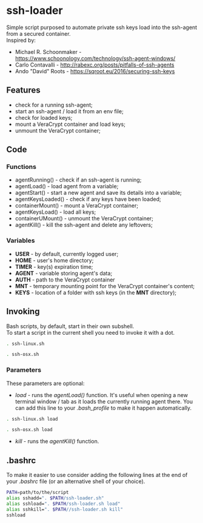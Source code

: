 # ssh-loader
Simple script purposed to automate private ssh keys load into the ssh-agent from a secured container.
<br/>Inspired by:
- Michael R. Schoonmaker - https://www.schoonology.com/technology/ssh-agent-windows/
- Carlo Contavalli - http://rabexc.org/posts/pitfalls-of-ssh-agents
- Ando "David" Roots - https://sqroot.eu/2016/securing-ssh-keys

## Features
- check for a running ssh-agent;
- start an ssh-agent / load it from an env file;
- check for loaded keys;
- mount a VeraCrypt container and load keys;
- unmount the VeraCrypt container;

## Code
### Functions
- agentRunning() - check if an ssh-agent is running;
- agentLoad() - load agent from a variable;
- agentStart() - start a new agent and save its details into a variable;
- agentKeysLoaded() - check if any keys have been loaded;
- containerMount() - mount a VeraCrypt container;
- agentKeysLoad() - load all keys;
- containerUMount() - unmount the VeraCrypt container;
- agentKill() - kill the ssh-agent and delete any leftovers;

### Variables
- **USER** - by default, currently logged user;
- **HOME** - user's home directory;
- **TIMER** - key(s) expiration time;
- **AGENT** - variable storing agent's data;
- **AUTH** - path to the VeraCrypt container
- **MNT** - temporary mounting point for the VeraCrypt container's content;
- **KEYS** - location of a folder with ssh keys (in the **MNT** directory);

## Invoking
Bash scripts, by default, start in their own subshell.
<br/>To start a script in the current shell you need to invoke it with a dot.
```bash
. ssh-linux.sh
```
```bash
. ssh-osx.sh
```

### Parameters
These parameters are optional:
- *load* - runs the *agentLoad()* function. It's useful when opening a new terminal window / tab as it loads the currently running agent there. You can add this line to your *.bash_profile* to make it happen automatically.

```bash
. ssh-linux.sh load
```
```bash
. ssh-osx.sh load
```
- *kill* - runs the *agentKill()* function.

## .bashrc
To make it easier to use consider adding the following lines at the end of your *.bashrc* file (or an alternative shell of your choice).
```bash
PATH=path/to/the/script
alias sshadd=". $PATH/ssh-loader.sh"
alias sshload=". $PATH/ssh-loader.sh load"
alias sshkill=". $PATH//ssh-loader.sh kill"
sshload
```